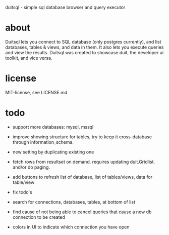 duitsql - simple sql database browser and query executor

# about

Duitsql lets you connect to SQL database (only postgres currently), and list databases, tables & views, and data in them. It also lets you execute queries and view the results.
Duitsql was created to showcase duit, the developer ui toolkit, and vice versa.

# license

MIT-license, see LICENSE.md

# todo

- support more databases: mysql, mssql
- improve showing structure for tables, try to keep it cross-database through information_schema.
- new setting by duplicating existing one

- fetch rows from resultset on demand. requires updating duit.Gridlist. and/or do paging.

- add buttons to refresh list of database, list of tables/views, data for table/view
- fix todo's
- search for connections, databases, tables, at bottom of list

- find cause of not being able to cancel queries that cause a new db connection to be created
- colors in UI to indicate which connection you have open
